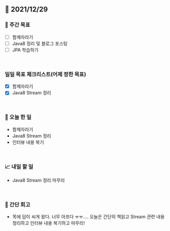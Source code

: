 ## 📅 2021/12/29


### 👏 주간 목표

- [ ] 함께자라기
- [ ] Java8 정리 및 블로그 포스팅
- [ ] JPA 학습하기

<br/>

### 일일 목표 체크리스트(어제 정한 목표)

- [x] 함께자라기
- [x] Java8 Stream 정리

<br/>

### 💯 오늘 한 일

- 함께자라기
- Java8 Stream 정리
- 인터뷰 내용 복기

<br/>

### 📈 내일 할 일

- Java8 Stream 정리 마무리

<br/>

### 🤔 간단 회고

- 목에 담이 씨게 왔다. 너무 아프다 ㅠㅠ.... 오늘은 간단히 책읽고 Stream 관련 내용 정리하고 인터뷰 내용 복기하고 마무리! 






